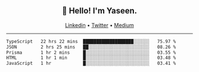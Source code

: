 <h2 align="center">👋 Hello! I'm Yaseen.</h2>
<p align="center">
  <a href="https://www.linkedin.com/in/yaseenkc/">Linkedin</a> •
  <a href="https://twitter.com/yaseeenkc">Twitter</a> •
  <a href="https://medium.com/@yaseen-kc">Medium</a>
</p>


<!--- 🔭 I’m currently working at []() as an  -->
<!--- - 💬 Ask me about **Javascript, React and Git** -->
<!--- - 📫 How to reach me: [@kc.yaseen](https://instagram.com/kc.yaseen) on Instagram -->
<!--- - ⚡ Fun fact: Big Fan of the :zap: emoji -->

-------

<!--START_SECTION:waka-->

```txt
TypeScript   22 hrs 22 mins  ███████████████████░░░░░░   75.97 %
JSON         2 hrs 25 mins   ██░░░░░░░░░░░░░░░░░░░░░░░   08.26 %
Prisma       1 hr 2 mins     █░░░░░░░░░░░░░░░░░░░░░░░░   03.55 %
HTML         1 hr 1 min      █░░░░░░░░░░░░░░░░░░░░░░░░   03.48 %
JavaScript   1 hr            █░░░░░░░░░░░░░░░░░░░░░░░░   03.41 %
```

<!--END_SECTION:waka-->
